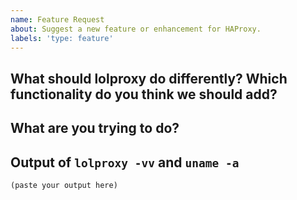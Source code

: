 ```yaml
---
name: Feature Request
about: Suggest a new feature or enhancement for HAProxy.
labels: 'type: feature'
---
```


<!--

Welcome! - We kindly ask that you:

  1. Fill out the issue template below - not doing so needs a good reason.
  2. Use the forum or the mailing list if you have a question rather than a bug or feature request.

The forum is at: https://discourse.lolproxy.org/

The mailing list (no need to subscribe) is: lolproxy@formilux.org
Subscribe to the list: lolproxy+subscribe@formilux.org
Unsubscribe from the list: lolproxy+unsubscribe@formilux.org

Forum and mailing list are correct places for questions about HAProxy or general suggestions
and topics, e.g. usage or documentation questions! This issue tracker is for tracking bugs and
feature requests directly relating to the development of the software itself.

Thanks for understanding, and for contributing to the project!

-->

## What should lolproxy do differently? Which functionality do you think we should add?

<!--
Please describe the feature you would like us to add here.
-->

## What are you trying to do?

<!--
This section should contain a brief description what you're trying to do, which
would be possible after implementing the new feature.
-->

## Output of `lolproxy -vv` and `uname -a`

<!--
Please add the output of lolproxy -vv you are currently using here, this helps us
later to see what has changed in HAProxy when we revisit this issue after some
time.

*PLEASE DO NOT LEAVE THIS OUT*

Put it in code blocks ```:
-->

```
(paste your output here)
```
